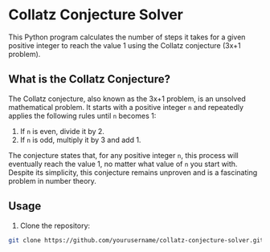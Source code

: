 # Collatz Conjecture Solver

This Python program calculates the number of steps it takes for a given positive integer to reach the value 1 using the Collatz conjecture (3x+1 problem).

## What is the Collatz Conjecture?

The Collatz conjecture, also known as the 3x+1 problem, is an unsolved mathematical problem. It starts with a positive integer `n` and repeatedly applies the following rules until `n` becomes 1:

1. If `n` is even, divide it by 2.
2. If `n` is odd, multiply it by 3 and add 1.

The conjecture states that, for any positive integer `n`, this process will eventually reach the value 1, no matter what value of `n` you start with. Despite its simplicity, this conjecture remains unproven and is a fascinating problem in number theory.

## Usage

1. Clone the repository:

```bash
git clone https://github.com/yourusername/collatz-conjecture-solver.git
